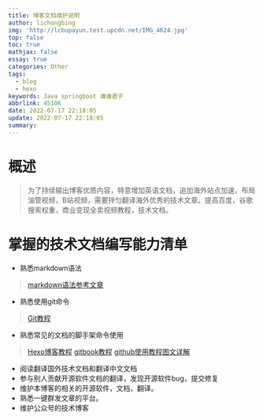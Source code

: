 ```yaml
---
title: 博客文档维护说明
author: lichongbing
img: 'http://lcbupayun.test.upcdn.net/IMG_4624.jpg'
top: false
toc: true
mathjax: false
essay: true
categories: Other
tags:
  - blog
  - hexo
keywords: Java springboot 谦谦君子
abbrlink: 45106
date: 2022-07-17 22:18:05
update: 2022-07-17 22:18:05
summary:
---
```

# 概述
> 为了持续输出博客优质内容，特意增加英语文档，追加海外站点加速，布局油管视频，B站视频，需要拌匀翻译海外优秀的技术文章。提高百度，谷歌搜索权重，商业变现全卖视频教程，技术文档。
# 掌握的技术文档编写能力清单
* 熟悉markdown语法
> [markdown语法参考文章](https://zhuanlan.zhihu.com/p/108984311)
* 熟悉使用git命令
> [Git教程](https://www.liaoxuefeng.com/wiki/896043488029600/)
* 熟悉常见的文档的脚手架命令使用
> [Hexo博客教程](https://blog.csdn.net/weixin_45019350/article/details/121901433)
> [gitbook教程](https://blog.csdn.net/qq_33254766/article/details/120663960)
> [github使用教程图文详解](https://zhuanlan.zhihu.com/p/369486197)
* 阅读翻译国外技术文档和翻译中文文档
* 参与别人贡献开源软件文档的翻译，发现开源软件bug，提交修复
* 维护本博客的相关的开源软件，文档，翻译。
* 熟悉一键群发文章的平台。
* 维护公众号的技术博客
